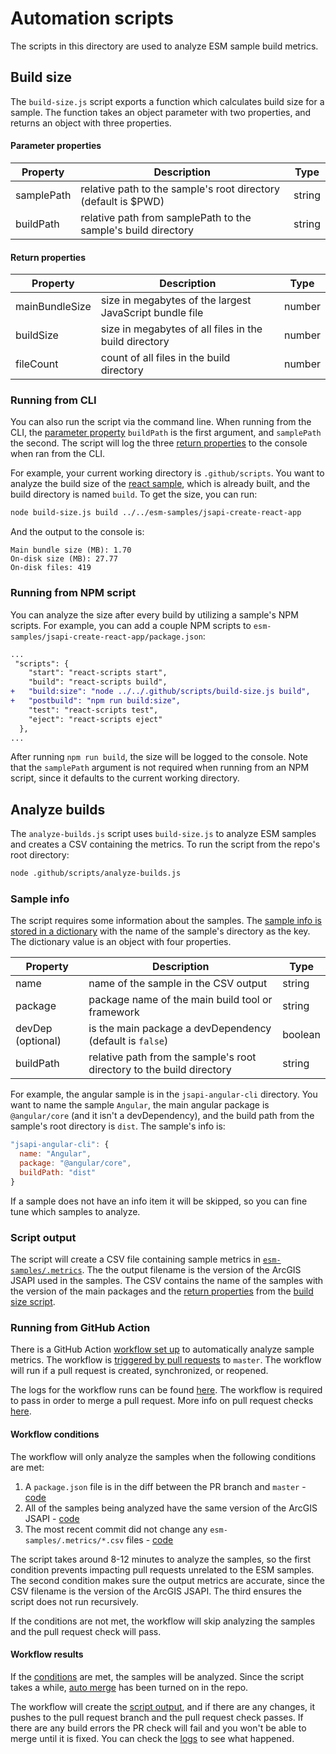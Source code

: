 # Automation scripts

The scripts in this directory are used to analyze ESM sample build metrics.

## Build size

The `build-size.js` script exports a function which calculates build size for a sample. The function takes an object parameter with two properties, and returns an object with three properties.

#### Parameter properties

| Property   | Description                                                    | Type   |
| ---------- | -------------------------------------------------------------- | ------ |
| samplePath | relative path to the sample's root directory (default is $PWD) | string |
| buildPath  | relative path from samplePath to the sample's build directory  | string |

#### Return properties

| Property       | Description                                             | Type   |
| -------------- | ------------------------------------------------------- | ------ |
| mainBundleSize | size in megabytes of the largest JavaScript bundle file | number |
| buildSize      | size in megabytes of all files in the build directory   | number |
| fileCount      | count of all files in the build directory               | number |

### Running from CLI

You can also run the script via the command line. When running from the CLI, the [parameter property](#parameter-properties) `buildPath` is the first argument, and `samplePath` the second. The script will log the three [return properties](#return-properties) to the console when ran from the CLI.

For example, your current working directory is `.github/scripts`. You want to analyze the build size of the [react sample](https://github.com/Esri/jsapi-resources/tree/master/esm-samples/jsapi-create-react-app), which is already built, and the build directory is named `build`. To get the size, you can run:

```bash
node build-size.js build ../../esm-samples/jsapi-create-react-app
```

And the output to the console is:

```
Main bundle size (MB): 1.70
On-disk size (MB): 27.77
On-disk files: 419
```

### Running from NPM script

You can analyze the size after every build by utilizing a sample's NPM scripts. For example, you can add a couple NPM scripts to `esm-samples/jsapi-create-react-app/package.json`:

```diff
...
 "scripts": {
    "start": "react-scripts start",
    "build": "react-scripts build",
+   "build:size": "node ../../.github/scripts/build-size.js build",
+   "postbuild": "npm run build:size",
    "test": "react-scripts test",
    "eject": "react-scripts eject"
  },
...
```

After running `npm run build`, the size will be logged to the console. Note that the `samplePath` argument is not required when running from an NPM script, since it defaults to the current working directory.

<!-- add "Headless performance" doc here when done  -->

## Analyze builds

The `analyze-builds.js` script uses `build-size.js` <!-- and `headless-performance.js` --> to analyze ESM samples and creates a CSV containing the metrics. To run the script from the repo's root directory:

```bash
node .github/scripts/analyze-builds.js
```

### Sample info

The script requires some information about the samples. The [sample info is stored in a dictionary](https://github.com/Esri/jsapi-resources/blob/master/.github/scripts/analyze-builds.js#L12-L40) with the name of the sample's directory as the key. The dictionary value is an object with four properties.

| Property          | Description                                                           | Type    |
| ----------------- | --------------------------------------------------------------------- | ------- |
| name              | name of the sample in the CSV output                                  | string  |
| package           | package name of the main build tool or framework                      | string  |
| devDep (optional) | is the main package a devDependency (default is `false`)              | boolean |
| buildPath         | relative path from the sample's root directory to the build directory | string  |

For example, the angular sample is in the `jsapi-angular-cli` directory. You want to name the sample `Angular`, the main angular package is `@angular/core` (and it isn't a devDependency), and the build path from the sample's root directory is `dist`. The sample's info is:

```js
"jsapi-angular-cli": {
  name: "Angular",
  package: "@angular/core",
  buildPath: "dist"
}
```

If a sample does not have an info item it will be skipped, so you can fine tune which samples to analyze.

### Script output

The script will create a CSV file containing sample metrics in [`esm-samples/.metrics`](https://github.com/Esri/jsapi-resources/tree/master/esm-samples/.metrics). The the output filename is the version of the ArcGIS JSAPI used in the samples. The CSV contains the name of the samples with the version of the main packages and the [return properties](#return-properties) from the [build size script](#build-size).

### Running from GitHub Action

There is a GitHub Action [workflow set up](https://github.com/Esri/jsapi-resources/blob/master/.github/workflows/analyze-builds.yml) to automatically analyze sample metrics. The workflow is [triggered by pull requests](https://docs.github.com/en/actions/using-workflows/events-that-trigger-workflows#pull_request) to `master`. The workflow will run if a pull request is created, synchronized, or reopened.

The logs for the workflow runs can be found [here](https://github.com/Esri/jsapi-resources/actions/workflows/analyze-builds.yml). The workflow is required to pass in order to merge a pull request. More info on pull request checks [here](https://docs.github.com/en/pull-requests/collaborating-with-pull-requests/collaborating-on-repositories-with-code-quality-features/about-status-checks).

#### Workflow conditions

The workflow will only analyze the samples when the following conditions are met:

1. A `package.json` file is in the diff between the PR branch and `master` - [code](https://github.com/Esri/jsapi-resources/blob/master/.github/workflows/analyze-builds.yml#L22-L23)
2. All of the samples being analyzed have the same version of the ArcGIS JSAPI - [code](https://github.com/Esri/jsapi-resources/blob/master/.github/scripts/analyze-builds.js#L51-L69)
3. The most recent commit did not change any `esm-samples/.metrics/*.csv` files - [code](https://github.com/Esri/jsapi-resources/blob/master/.github/workflows/analyze-builds.yml#L24-L26)

The script takes around 8-12 minutes to analyze the samples, so the first condition prevents impacting pull requests unrelated to the ESM samples. The second condition makes sure the output metrics are accurate, since the CSV filename is the version of the ArcGIS JSAPI. The third ensures the script does not run recursively.

If the conditions are not met, the workflow will skip analyzing the samples and the pull request check will pass.

#### Workflow results

If the [conditions](#workflow-conditions) are met, the samples will be analyzed. Since the script takes a while, [auto merge](https://docs.github.com/en/pull-requests/collaborating-with-pull-requests/incorporating-changes-from-a-pull-request/automatically-merging-a-pull-request) has been turned on in the repo.

The workflow will create the [script output](#script-output), and if there are any changes, it pushes to the pull request branch and the pull request check passes. If there are any build errors the PR check will fail and you won't be able to merge until it is fixed. You can check the [logs](https://github.com/Esri/jsapi-resources/actions/workflows/analyze-builds.yml) to see what happened.
